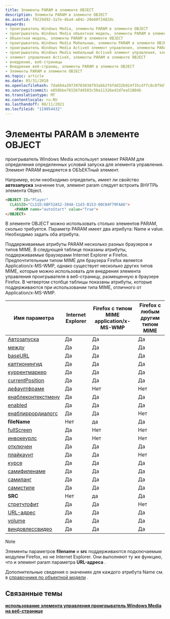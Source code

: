 ```yaml
---
title: Элементы PARAM в элементе OBJECT
description: Элементы PARAM в элементе OBJECT
ms.assetid: f9229d92-3a7e-4ba4-a84c-20e60f2482dc
keywords:
- проигрыватель Windows Media, элементы PARAM в элементе OBJECT
- проигрыватель Windows Media объектная модель, элементы PARAM в элементе object
- Объектная модель, элементы PARAM в элементе OBJECT
- проигрыватель Windows Media Мобильные, элементы PARAM в элементе OBJECT
- проигрыватель Windows Media ActiveX элемент управления, элементы PARAM в элементе OBJECT
- проигрыватель Windows Media мобильный ActiveX элемент управления, элементы PARAM в элементе OBJECT
- элемент управления ActiveX, элементы PARAM в элементе OBJECT
- внедрение, веб-страницы
- Внедрение веб-страниц, элементы PARAM в элементе OBJECT
- Элементы PARAM в элементе OBJECT
ms.topic: article
ms.date: 05/31/2018
ms.openlocfilehash: 7da684a39739703038793abb2f4fdd32b924f35cdffc0c0f9d796fb7dbb5532b
ms.sourcegitcommit: e858bbe701567d4583c50a11326e42d7ea51804b
ms.translationtype: MT
ms.contentlocale: ru-RU
ms.lasthandoff: 08/11/2021
ms.locfileid: "119054432"
---
```

# <a name="param-elements-in-an-object-element"></a>Элементы PARAM в элементе OBJECT

проигрыватель Windows Media использует элемент PARAM для определения определенных условий запуска для элемента управления. Элемент PARAM внедряется в ОБЪЕКТный элемент.

Например, если необходимо определить, имеет ли свойство **автозапуска** значение true, элемент param следует встроить ВНУТРЬ элемента Object.


```HTML
<OBJECT ID="Player"
  CLASSID="CLSID:6BF52A52-394A-11d3-B153-00C04F79FAA6">
    <PARAM name="autoStart" value="True">
</OBJECT>
```



В элементе OBJECT можно использовать столько элементов PARAM, сколько требуется. Параметр PARAM имеет два атрибута: Name и value. Необходимо задать оба атрибута.

Поддерживаемые атрибуты PARAM несколько разных браузеров и типов MIME. В следующей таблице показаны атрибуты, поддерживаемые браузерами Internet Explorer и Firefox. Предпочтительным типом MIME для браузера Firefox является Application/x-MS-WMP, однако существует несколько других типов MIME, которые можно использовать для внедрения элемента управления проигрывателя в веб-страницу, размещенную в браузере Firefox. В четвертом столбце таблицы показаны атрибуты, которые поддерживаются при использовании типа MIME, отличного от Application/x-MS-WMP.



| Имя параметра                                            | Internet Explorer | Firefox с типом MIME application/x-MS-WMP | Firefox с любым другим типом MIME |
|-------------------------------------------------------|-------------------|---------------------------------------------|----------------------------------|
| [Автозапуска](settings-autostart.md)                   | Да               | Да                                         | Да                              |
| [между](settings-balance.md)                       | Да               | Да                                         | Да                              |
| [baseURL](settings-baseurl.md)                       | Да               | Да                                         | Да                              |
| [каптионингид](closedcaption-captioningid.md)        | Да               | Да                                         | Да                              |
| [куррентмаркер](controls-currentmarker.md)           | Да               | Да                                         | Да                              |
| [currentPosition](controls-currentposition.md)       | Да               | Да                                         | Да                              |
| [дефаултфраме](settings-defaultframe.md)             | Да               | Нет                                          | Нет                               |
| [енаблеконтекстмену](player-enablecontextmenu.md)     | Да               | Да                                         | Да                              |
| [enabled](player-enabled.md)                         | Да               | Да                                         | Да                              |
| [енаблиррордиалогс](settings-enableerrordialogs.md) | Да               | Да                                         | Нет                               |
| **fileName**                                          | Нет                | да                                         | Да                              |
| [fullScreen](player-fullscreen.md)                   | Да               | Нет                                          | Нет                               |
| [инвокеурлс](settings-invokeurls.md)                 | Да               | Нет                                          | Нет                               |
| [отключен](settings-mute.md)                             | Да               | Да                                         | Да                              |
| [плайкаунт](settings-playcount.md)                   | Да               | Да                                         | Нет                               |
| [курсе](settings-rate.md)                             | Да               | Да                                         | Да                              |
| [самифиленаме](closedcaption-samifilename.md)        | Да               | Да                                         | Да                              |
| [самиланг](closedcaption-samilang.md)                | Да               | Да                                         | Да                              |
| [самистиле](closedcaption-samistyle.md)              | Да               | Да                                         | Да                              |
| **SRC**                                               | Нет                | да                                         | Да                              |
| [стретчтофит](player-stretchtofit.md)               | Да               | Да                                         | Нет                               |
| [URL-адрес](player-url.md)                                 | Да               | Да                                         | Да                              |
| [volume](settings-volume.md)                         | Да               | Да                                         | Да                              |
| [виндовлессвидео](player-windowlessvideo.md)         | Да               | Да                                         | Да                              |



 

> [!Note]  
> Элементы параметров **filename** и **src** поддерживаются подключаемым модулем Firefox, но не Internet Explorer. Они выполняют ту же функцию, что и элемент param параметра **URL-адреса** .

 

Дополнительные сведения о значениях для каждого атрибута Name см. в [справочнике по объектной модели](object-model-reference-for-scripting.md) .

## <a name="related-topics"></a>Связанные темы

<dl> <dt>

[**использование элемента управления проигрыватель Windows Media на веб-странице**](using-the-windows-media-player-control-in-a-web-page.md)
</dt> </dl>

 

 




